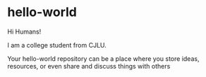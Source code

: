 # hello-world

Hi Humans!


I am a college student from CJLU.


Your hello-world repository can be a place where you store ideas, resources, or even share and discuss things with others
